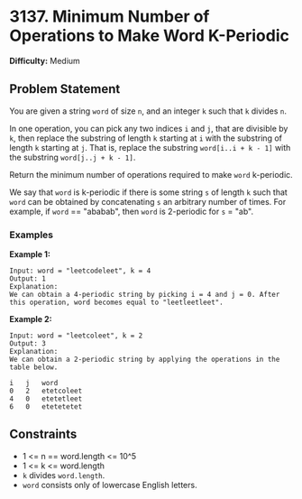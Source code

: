 # 3137. Minimum Number of Operations to Make Word K-Periodic
 
**Difficulty:** Medium

## Problem Statement

You are given a string `word` of size `n`, and an integer `k` such that `k` divides `n`.

In one operation, you can pick any two indices `i` and `j`, that are divisible by `k`, then replace the substring of length `k` starting at `i` with the substring of length `k` starting at `j`. That is, replace the substring `word[i..i + k - 1]` with the substring `word[j..j + k - 1]`.

Return the minimum number of operations required to make `word` k-periodic.

We say that `word` is k-periodic if there is some string `s` of length `k` such that `word` can be obtained by concatenating `s` an arbitrary number of times. For example, if `word` == "ababab", then `word` is 2-periodic for `s` = "ab".

### Examples

**Example 1:**
```
Input: word = "leetcodeleet", k = 4
Output: 1
Explanation:
We can obtain a 4-periodic string by picking i = 4 and j = 0. After this operation, word becomes equal to "leetleetleet".
```

**Example 2:**
```
Input: word = "leetcoleet", k = 2
Output: 3
Explanation:
We can obtain a 2-periodic string by applying the operations in the table below.

i	j	word
0	2	etetcoleet
4	0	etetetleet
6	0	etetetetet
```

## Constraints

- 1 <= n == word.length <= 10^5
- 1 <= k <= word.length
- `k` divides `word.length`.
- `word` consists only of lowercase English letters.
